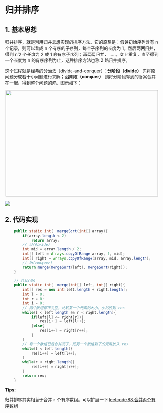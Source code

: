 # 归并排序

## 1. 基本思想

归并排序，就是利用归并思想实现的排序方法。它的原理是：假设初始序列含有 n 个记录，则可以看成 n 个有序的子序列，每个子序列的长度为 1，然后两两归并，得到 n/2 个长度为 2 或 1 的有序子序列；再两两归并，......，如此重复，直至得到一个长度为 n 的有序序列为止，这种排序方法也称 2 路归并排序。

这个过程就是经典的分治法（divide-and-conquer）：**分阶段（divide）** 先将原问题分成若干小问题进行求解；**治阶段（conquer）** 则将分阶段得到的答案合并在一起，得到整个问题的解。图示如下：

<div align=center><img src="https://img-blog.csdnimg.cn/20200714210826574.jpg?x-oss-process=image/watermark,type_ZmFuZ3poZW5naGVpdGk,shadow_10,text_aHR0cHM6Ly9ibG9nLmNzZG4ubmV0L3dlaXhpbl80NTU5NDAyNQ==,size_16,color_FFFFFF,t_70#pic_center" width="500" height="350"></div>

![](https://img-blog.csdnimg.cn/20200714210826574.jpg?x-oss-process=image/watermark,type_ZmFuZ3poZW5naGVpdGk,shadow_10,text_aHR0cHM6Ly9ibG9nLmNzZG4ubmV0L3dlaXhpbl80NTU5NDAyNQ==,size_16,color_FFFFFF,t_70#pic_center)

## 2. 代码实现

```java
    public static int[] mergeSort(int[] array){
        if(array.length < 2)
            return array;
        // 分(divide)
        int mid = array.length / 2;
        int[] left = Arrays.copyOfRange(array, 0, mid);
        int[] right = Arrays.copyOfRange(array, mid, array.length);
        // 治(conquer)
        return merge(mergeSort(left), mergeSort(right));
    }

	// 归并(治)
    public static int[] merge(int[] left, int[] right){
        int[] res = new int[left.length + right.length];
        int l = 0;
        int r = 0;
        int i = 0;
        // 两个数组都不为空，比较第一个元素的大小，小的放到 res
        while(l < left.length && r < right.length){
            if(left[l] <= right[r]){
                res[i++] = left[l++];
            }else{
                res[i++] = right[r++];
            }
        }
        // 有一个数组已经合并完了，把另一个数组剩下的元素放入 res
        while(l < left.length){
            res[i++] = left[l++];
        }
        while(r < right.length){
            res[i++] = right[r++];
        }
        return res;
    }
```

**Tips:**

归并排序其实相当于合并 n 个有序数组。可以扩展一下 [leetcode 88.合并两个有序数组](https://leetcode-cn.com/problems/merge-sorted-array/)
